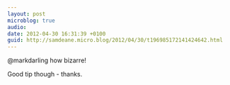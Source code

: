 ```yaml
---
layout: post
microblog: true
audio: 
date: 2012-04-30 16:31:39 +0100
guid: http://samdeane.micro.blog/2012/04/30/t196985172141424642.html
---
```

@markdarling how bizarre!

Good tip though - thanks.
